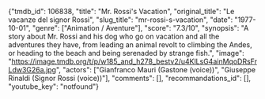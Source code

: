 {"tmdb_id": 106838, "title": "Mr. Rossi's Vacation", "original_title": "Le vacanze del signor Rossi", "slug_title": "mr-rossi-s-vacation", "date": "1977-10-01", "genre": ["Animation / Aventure"], "score": "7.3/10", "synopsis": "A story about Mr. Rossi and his dog who go on vacation and all the adventures they have, from leading an animal revolt to climbing the Andes, or heading to the beach and being serenaded by strange fish.", "image": "https://image.tmdb.org/t/p/w185_and_h278_bestv2/u4KlLsG4ainMqoDRsFrLdw3G26a.jpg", "actors": ["Gianfranco Mauri (Gastone (voice))", "Giuseppe Rinaldi (Signor Rossi (voice))"], "comments": [], "recommandations_id": [], "youtube_key": "notfound"}